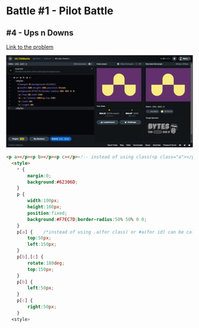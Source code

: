 # Battle #1 - Pilot Battle

## #4 - Ups n Downs

[Link to the problem](https://cssbattle.dev/play/4)

![result](./img/4-ups-n-downs.png)

```html
<p a></p><p b></p><p c></p><!-- instead of using class(<p class="a"></p>) or id(<p id="a">) simply uses <p a></p> or <p> -->
  <style>
    * {
        margin:0;
        background:#62306D;
    }
    p {
        width:100px;
        height:100px;
        position:fixed;
        background:#F7EC7D;border-radius:50% 50% 0 0;
    }
    p[a] {    /*instead of using .a(for class) or #a(for id) can be called p[a] with p tag or just [a] with square brackets*/
        top:50px;
        left:150px;
    }
    p[b],[c] {
        rotate:180deg;
        top:150px;
    }
    p[b] {
        left:50px;
    }
    p[c] {
        right:50px;
    }
  <style>
```